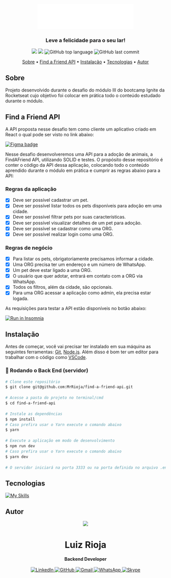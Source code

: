 <p align="center">
  <img src=".github/logo.png" alt="Logo" width="300"/>
  <br>
</p>
<h3 align="center">
Leve a felicidade para o seu lar!
</h3>

<p align="center">
  <img src="https://img.shields.io/static/v1?label=find&message=friend&color=blueviolet&style=for-the-badge"/>
  <img src="https://img.shields.io/github/license/MrRioja/find-a-friend-api?color=blueviolet&logo=License&style=for-the-badge"/>
  <img alt="GitHub top language" src="https://img.shields.io/github/languages/top/MrRioja/find-a-friend-api?color=blueviolet&logo=TypeScript&logoColor=white&style=for-the-badge">
  <img alt="GitHub last commit" src="https://img.shields.io/github/last-commit/MrRioja/find-a-friend-api?color=blueviolet&style=for-the-badge">
</p>

<p align="center">
  <a href="#sobre">Sobre</a> •
  <a href="#find-a-friend-api">Find a Friend API</a> •
  <a href="#instalação">Instalação</a> •
  <a href="#tecnologias">Tecnologias</a> •
  <a href="#autor">Autor</a>  
</p>

## Sobre

Projeto desenvolvido durante o desafio do módulo III do bootcamp Ignite da Rocketseat cujo objetivo foi colocar em prática todo o conteúdo estudado durante o módulo.

## Find a Friend API

A API proposta nesse desafio tem como cliente um aplicativo criado em React o qual pode ser visto no link abaixo:

[![Figma badge](https://img.shields.io/badge/Figma-F24E1E?style=for-the-badge&logo=figma&logoColor=white)](https://www.figma.com/community/file/1220006040435238030)

Nesse desafio desenvolveremos uma API para a adoção de animais, a FindAFriend API, utilizando SOLID e testes.
O propósito desse repositório é conter o código da API dessa aplicação, colocando todo o conteúdo aprendido durante o módulo em prática e cumprir as regras abaixo para a API:

### Regras da aplicação

- [x] Deve ser possível cadastrar um pet.
- [x] Deve ser possível listar todos os pets disponíveis para adoção em uma cidade.
- [x] Deve ser possível filtrar pets por suas características.
- [x] Deve ser possível visualizar detalhes de um pet para adoção.
- [x] Deve ser possível se cadastrar como uma ORG.
- [x] Deve ser possível realizar login como uma ORG.

### Regras de negócio

- [x] Para listar os pets, obrigatoriamente precisamos informar a cidade.
- [x] Uma ORG precisa ter um endereço e um número de WhatsApp.
- [x] Um pet deve estar ligado a uma ORG.
- [x] O usuário que quer adotar, entrará em contato com a ORG via WhatsApp.
- [x] Todos os filtros, além da cidade, são opcionais.
- [x] Para uma ORG acessar a aplicação como admin, ela precisa estar logada.

As requisições para testar a API estão disponíveis no botão abaixo:

[![Run in Insomnia](https://insomnia.rest/images/run.svg)]()

## Instalação

Antes de começar, você vai precisar ter instalado em sua máquina as seguintes ferramentas:
[Git](https://git-scm.com), [Node.js](https://nodejs.org/en/).
Além disso é bom ter um editor para trabalhar com o código como [VSCode](https://code.visualstudio.com/).

### 🎲 Rodando o Back End (servidor)

```bash
# Clone este repositório
$ git clone git@github.com:MrRioja/find-a-friend-api.git

# Acesse a pasta do projeto no terminal/cmd
$ cd find-a-friend-api

# Instale as dependências
$ npm install
# Caso prefira usar o Yarn execute o comando abaixo
$ yarn

# Execute a aplicação em modo de desenvolvimento
$ npm run dev
# Caso prefira usar o Yarn execute o comando abaixo
$ yarn dev

# O servidor iniciará na porta 3333 ou na porta definida no arquivo .env na variável PORT - acesse <http://localhost:3333>
```

## Tecnologias

[![My Skills](https://skillicons.dev/icons?i=nodejs,express,js,jest,postgres,ts&perline=10&theme=dark)](https://skillicons.dev)

## Autor

<div align="center">
<img src="https://images.weserv.nl/?url=avatars.githubusercontent.com/u/55336456?v=4&h=100&w=100&fit=cover&mask=circle&maxage=7d" />
<h1>Luiz Rioja</h1>
<strong>Backend Developer</strong>
<br/>
<br/>

<a href="https://linkedin.com/in/luizrioja" target="_blank">
<img alt="LinkedIn" src="https://img.shields.io/badge/linkedin-%230077B5.svg?style=for-the-badge&logo=linkedin&logoColor=white"/>
</a>

<a href="https://github.com/mrrioja" target="_blank">
<img alt="GitHub" src="https://img.shields.io/badge/github-%23121011.svg?style=for-the-badge&logo=github&logoColor=white"/>
</a>

<a href="mailto:lulyrioja@gmail.com?subject=Fala%20Dev" target="_blank">
<img alt="Gmail" src="https://img.shields.io/badge/Gmail-D14836?style=for-the-badge&logo=gmail&logoColor=white" />
</a>

<a href="https://api.whatsapp.com/send?phone=5511933572652" target="_blank">
<img alt="WhatsApp" src="https://img.shields.io/badge/WhatsApp-25D366?style=for-the-badge&logo=whatsapp&logoColor=white"/>
</a>

<a href="https://join.skype.com/invite/tvBbOq03j5Uu" target="_blank">
<img alt="Skype" src="https://img.shields.io/badge/SKYPE-%2300AFF0.svg?style=for-the-badge&logo=Skype&logoColor=white"/>
</a>

<br/>
<br/>
</div>

